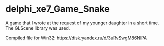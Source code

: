# delphi_xe7_Game_Snake
A game that I wrote at the request of my younger daughter in a short time. The GLScene library was used.

Compiled file for Win32: https://disk.yandex.ru/d/3uRvSwgM86NlPA
